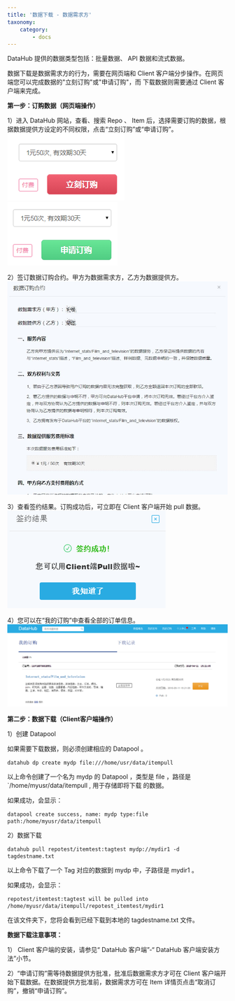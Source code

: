 ```yaml
---
title: '数据下载 - 数据需求方'
taxonomy:
    category:
        - docs
---
```


DataHub 提供的数据类型包括：批量数据、 API 数据和流式数据。

数据下载是数据需求方的行为，需要在网页端和 Client 客户端分步操作。在网页端您可以完成数据的"立刻订购"或"申请订购"，而 下载数据则需要通过 Client 客户端来完成。

**第一步：订购数据（网页端操作）**

1）进入 DataHub 网站，查看、搜索 Repo 、 Item 后，选择需要订购的数据，根据数据提供方设定的不同权限，点击“立刻订购”或“申请订购”。
![](immediate_to_buy.png)![](apply_to_buy.png)
  
2）签订数据订购合约。甲方为数据需求方，乙方为数据提供方。
![](contract.jpg)
 
3）查看签约结果。订购成功后，可立即在 Client 客户端开始 pull 数据。
![](success_to_buy.png)
 
4）您可以在“我的订购”中查看全部的订单信息。
![](my_order.png)
 
**第二步：数据下载（Client客户端操作）**

1）创建 Datapool

如果需要下载数据，则必须创建相应的 Datapool 。

	datahub dp create mydp file:///home/usr/data/itempull

以上命令创建了一个名为 mydp 的 Datapool ，类型是 file ，路径是`/home/myusr/data/itempull , 用于存储即将下载 的数据。

如果成功，会显示：

	datapool create success, name: mydp type:file path:/home/myusr/data/itempull

2）数据下载

	datahub pull repotest/itemtest:tagtest mydp://mydir1 -d tagdestname.txt

以上命令下载了一个 Tag 对应的数据到 mydp 中，子路径是 mydir1 。

如果成功，会显示：

	repotest/itemtest:tagtest will be pulled into /home/myusr/data/itempull/repotest_itemtest/mydir1

在该文件夹下，您将会看到已经下载到本地的 tagdestname.txt 文件。

**数据下载注意事项：**

1） Client 客户端的安装，请参见“ DataHub 客户端”-“ DataHub 客户端安装方法”小节。

2）“申请订购”需等待数据提供方批准，批准后数据需求方才可在 Client 客户端开始下载数据。在数据提供方批准前，数据需求方可在 Item 详情页点击“取消订购”，撤销“申请订购”。
